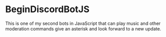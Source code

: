 # BeginDiscordBotJS
This is one of my second bots in JavaScript that can play music and other moderation commands give an asterisk and look forward to a new update.
